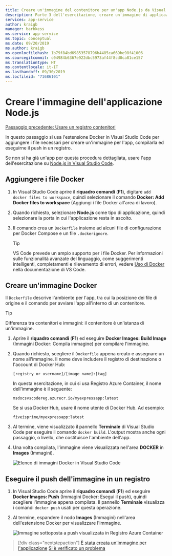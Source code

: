 ```yaml
---
title: Creare un'immagine del contenitore per un'app Node.js da Visual Studio Code
description: Parte 3 dell'esercitazione, creare un'immagine di applicazione Node.js
services: app-service
author: kraigb
manager: barbkess
ms.service: app-service
ms.topic: conceptual
ms.date: 09/20/2019
ms.author: kraigb
ms.openlocfilehash: 1b79f84bd69853578796b4485ca669be98f41006
ms.sourcegitcommit: c04984b6367e922dbc5973af44f8cd0ca81ce157
ms.translationtype: HT
ms.contentlocale: it-IT
ms.lasthandoff: 09/30/2019
ms.locfileid: "71686101"
---
```

# <a name="create-your-nodejs-application-image"></a>Creare l'immagine dell'applicazione Node.js

[Passaggio precedente: Usare un registro contenitori](tutorial-vscode-docker-node-02.md)

In questo passaggio si usa l'estensione Docker in Visual Studio Code per aggiungere i file necessari per creare un'immagine per l'app, compilarla ed eseguirne il push in un registro.

Se non si ha già un'app per questa procedura dettagliata, usare l'app dell'esercitazione su [Node.js in Visual Studio Code](https://code.visualstudio.com/docs/nodejs/nodejs-tutorial).

## <a name="add-docker-files"></a>Aggiungere i file Docker

1. In Visual Studio Code aprire il **riquadro comandi** (**F1**), digitare `add docker files to workspace`, quindi selezionare il comando **Docker: Add Docker files to workspace** (Aggiungi i file Docker all'area di lavoro).

1. Quando richiesto, selezionare **Node.js** come tipo di applicazione, quindi selezionare la porta in cui l'applicazione resta in ascolto.

1. Il comando crea un `Dockerfile` insieme ad alcuni file di configurazione per Docker Compose e un file `.dockerignore`.

    > [!TIP]
    > VS Code prevede un ampio supporto per i file Docker. Per informazioni sulle funzionalità avanzate del linguaggio, come suggerimenti intelligenti, completamenti e rilevamento di errori, vedere [Uso di Docker](https://code.visualstudio.com/docs/azure/docker) nella documentazione di VS Code.

## <a name="build-a-docker-image"></a>Creare un'immagine Docker

Il `Dockerfile` descrive l'ambiente per l'app, tra cui la posizione dei file di origine e il comando per avviare l'app all'interno di un contenitore.

> [!TIP]
> Differenza tra contenitori e immagini: il contenitore è un'istanza di un'immagine.

1. Aprire il **riquadro comandi** (**F1**) ed eseguire **Docker Images: Build Image** (Immagini Docker: Compila immagine) per compilare l'immagine.

1. Quando richiesto, scegliere il `Dockerfile` appena creato e assegnare un nome all'immagine. Il nome deve includere il registro di destinazione o l'account di Docker Hub:

    `[registry or username]/[image name]:[tag]`

    In questa esercitazione, in cui si usa Registro Azure Container, il nome dell'immagine è il seguente:

    `msdocsvscodereg.azurecr.io/myexpressapp:latest`

    Se si usa Docker Hub, usare il nome utente di Docker Hub. Ad esempio:

    `fiveisprime/myexpressapp:latest`

1. Al termine, viene visualizzato il pannello **Terminale** di Visual Studio Code per eseguire il comando `docker build`. L'output mostra anche ogni passaggio, o livello, che costituisce l'ambiente dell'app.

1. Una volta compilata, l'immagine viene visualizzata nell'area **DOCKER** in **Images** (Immagini).

    ![Elenco di immagini Docker in Visual Studio Code](media/deploy-containers/image-list.png)

## <a name="push-the-image-to-a-registry"></a>Eseguire il push dell'immagine in un registro

1. In Visual Studio Code aprire il **riquadro comandi** (**F1**) ed eseguire **Docker Images: Push** (Immagini Docker: Esegui il push), quindi scegliere l'immagine appena compilata. Il pannello **Terminale** visualizza i comandi `docker push` usati per questa operazione.

1. Al termine, espandere il nodo **Images** (Immagini) nell'area dell'estensione Docker per visualizzare l'immagine.

    ![Immagine sottoposta a push visualizzata in Registro Azure Container](media/deploy-containers/image-in-acr.png)

> [!div class="nextstepaction"]
> [È stata creata un'immagine per l'applicazione](tutorial-vscode-docker-node-04.md) [Si è verificato un problema](https://www.research.net/r/PWZWZ52?tutorial=docker-extension&step=containerize-app)
